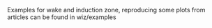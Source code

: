 
Examples for wake and induction zone, reproducing some plots from articles can be found in wiz/examples
